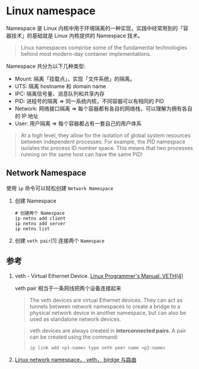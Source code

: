 # Linux namespace

Namespace 是 Linux 内核中用于环境隔离的一种实现，实践中经常用到的「容器技术」的基础就是 Linux 内核提供的 Namespace 技术。

> Linux namespaces comprise some of the fundamental technologies behind most modern-day container implementations. 

Namespace 共分为以下几种类型:

- Mount: 隔离「挂载点」，实现「文件系统」的隔离。
- UTS: 隔离 hostname 和 domain name
- IPC: 隔离信号量、消息队列和共享内存
- PID: 进程号的隔离 => 同一系统内核，不同容器可以有相同的 PID
- Network: 网络接口隔离 => 每个容器都有各自的网络栈，可以理解为拥有各自的 IP 地址
- User: 用户隔离 => 每个容器都占有一套自己的用户体系


> At a high level, they allow for the isolation of global system resources between independent processes. For example, the PID namespace isolates the process ID number space. This means that two processes running on the same host can have the same PID!

## Network Namespace

使用 `ip` 命令可以轻松创建 `Network Namespace`

1. 创建 Namespace

    ```shell
    # 创建两个 Namespace
    ip netns add client
    ip netns add server
    ip netns list
    ```

2. 创建 `veth pair`[1] 连接两个 `Namespace`



## 参考

1. veth - Virtual Ethernet Device. [Linux Programmer's Manual: VETH(4)](https://man7.org/linux/man-pages/man4/veth.4.html)

    veth pair 相当于一条网线把两个设备连接起来

    >  The veth devices are virtual Ethernet devices.  They can act as
       tunnels between network namespaces to create a bridge to a
       physical network device in another namespace, but can also be
       used as standalone network devices.

    >  veth devices are always created in **interconnected pairs**.  A pair
       can be created using the command:
    >   
    >   `ip link add <p1-name> type veth peer name <p2-name>`

2. [Linux network namespace， veth， birdge 与路由](https://zhaohuabing.com/post/2020-03-12-linux-network-virtualization/)
